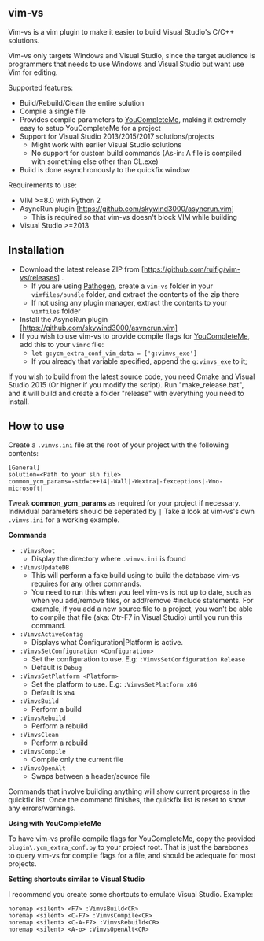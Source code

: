 vim-vs
------

Vim-vs is a vim plugin to make it easier to build Visual Studio's C/C++ solutions.

Vim-vs only targets Windows and Visual Studio, since the target audience is programmers that needs to use Windows and Visual Studio but want use Vim for editing.

Supported features:

* Build/Rebuild/Clean the entire solution 
* Compile a single file
* Provides compile parameters to [YouCompleteMe](https://github.com/Valloric/YouCompleteMe), making it extremely easy to setup YouCompleteMe for a project
* Support for Visual Studio 2013/2015/2017 solutions/projects
	* Might work with earlier Visual Studio solutions
	* No support for custom build commands (As-in: A file is compiled with something else other than CL.exe)
* Build is done asynchronously to the quickfix window

Requirements to use:

* VIM >=8.0 with Python 2
* AsyncRun plugin [https://github.com/skywind3000/asyncrun.vim]
	* This is required so that vim-vs doesn't block VIM while building
* Visual Studio >=2013

Installation
------------

* Download the latest release ZIP from [https://github.com/ruifig/vim-vs/releases] .
	* If you are using [Pathogen](https://github.com/tpope/vim-pathogen), create a ```vim-vs``` folder in your ```vimfiles/bundle``` folder, and extract the contents of the zip there
	* If not using any plugin manager, extract the contents to your ```vimfiles``` folder
* Install the AsyncRun plugin [https://github.com/skywind3000/asyncrun.vim]
* If you wish to use vim-vs to provide compile flags for [YouCompleteMe](https://github.com/Valloric/YouCompleteMe), add this to your ```vimrc``` file:
	* ```let g:ycm_extra_conf_vim_data = ['g:vimvs_exe']```
	* If you already that variable specified, append the ```g:vimvs_exe``` to it;

If you wish to build from the latest source code, you need Cmake and Visual Studio 2015 (Or higher if you modify the script). Run "make_release.bat", and it will build and create a folder "release" with everything you need to install.


How to use
-----------

Create a ```.vimvs.ini``` file at the root of your project with the following contents:

```
[General]
solution=<Path to your sln file>
common_ycm_params=-std=c++14|-Wall|-Wextra|-fexceptions|-Wno-microsoft|
```

Tweak **common_ycm_params** as required for your project if necessary. Individual parameters should be seperated by ```|```
Take a look at vim-vs's own ```.vimvs.ini``` for a working example.

**Commands**

* ```:VimvsRoot```
	* Display the directory where ```.vimvs.ini``` is found
* ```:VimvsUpdateDB```
	* This will perform a fake build using to build the database vim-vs requires for any other commands.
	* You need to run this when you feel vim-vs is not up to date, such as when you add/remove files, or add/remove #include statements. For example, if you add a new source file to a project, you won't be able to compile that file (aka: Ctr-F7 in Visual Studio) until you run this command.
* ```:VimvsActiveConfig```
	* Displays what Configuration|Platform is active.
* ```:VimvsSetConfiguration <Configuration>```
	* Set the configuration to use. E.g: ```:VimvsSetConfiguration Release```
	* Default is ```Debug```
* ```:VimvsSetPlatform <Platform>```
	* Set the platform to use. E.g: ```:VimvsSetPlatform x86```
	* Default is ```x64```
* ```:VimvsBuild```
	* Perform a build
* ```:VimvsRebuild```
	* Perform a rebuild
* ```:VimvsClean```
	* Perform a rebuild
* ```:VimvsCompile```
	* Compile only the current file
* ```:VimvsOpenAlt```
	* Swaps between a header/source file

Commands that involve building anything will show current progress in the quickfix list. Once the command finishes, the quickfix list is reset to show any errors/warnings.

**Using with YouCompleteMe**

To have vim-vs profile compile flags for YouCompleteMe, copy the provided ```plugin\.ycm_extra_conf.py``` to your project root. That is just the barebones to query vim-vs for compile flags for a file, and should be adequate for most projects.

**Setting shortcuts similar to Visual Studio**

I recommend you create some shortcuts to emulate Visual Studio. Example:

```
noremap <silent> <F7> :VimvsBuild<CR>
noremap <silent> <C-F7> :VimvsCompile<CR>
noremap <silent> <C-A-F7> :VimvsRebuild<CR>
noremap <silent> <A-o> :VimvsOpenAlt<CR>
```


